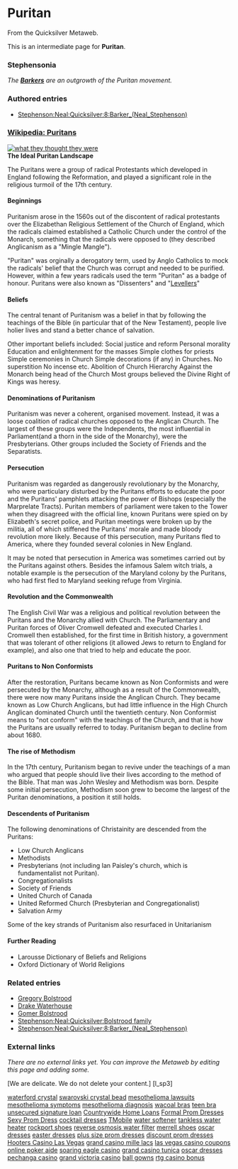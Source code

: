 
# Puritan

From the Quicksilver Metaweb.

This is an intermediate page for **Puritan**.

### Stephensonia


*The **[Barkers](/stephenson-neal-quicksilver-barker)** are an outgrowth of the Puritan movement.*
### Authored entries


* [Stephenson:Neal:Quicksilver:8:Barker\_(Neal\_Stephenson)](/stephenson-neal-quicksilver-8-barker-neal-stephenson)


### [Wikipedia: Puritans](/)


[![what they thought they were](/web/20060725221058im_/http://www.metaweb.com/wiki/upload/e/e6/PuritansMW.jpg)](what-they-thought-they-were)  
**The Ideal Puritan Landscape**

The Puritans were a group of radical Protestants which developed in England following the Reformation, and played a significant role in the religious turmoil of the 17th century. 

#### Beginnings


Puritanism arose in the 1560s out of the discontent of radical protestants over the Elizabethan Religious Settlement of the Church of England, which the radicals claimed established a Catholic Church under the control of the Monarch, something that the radicals were opposed to (they described Anglicanism as a "Mingle Mangle"). 

"Puritan" was orginally a derogatory term, used by Anglo Catholics to mock the radicals' belief that the Church was corrupt and needed to be purified. However, within a few years radicals used the term "Puritan" as a badge of honour. Puritans were also known as "Dissenters" and "[Levellers](/levellers)"

#### Beliefs


The central tenant of Puritanism was a belief in that by following the teachings of the Bible (in particular that of the New Testament), people live holier lives and stand a better chance of salvation. 

Other important beliefs included: 
 Social justice and reform 
 Personal morality 
 Education and enlightenment for the masses 
 Simple clothes for priests 
 Simple ceremonies in Church 
 Simple decorations (if any) in Churches. 
 No superstition 
 No incense etc. 
 Abolition of Church Hierarchy 
 Against the Monarch being head of the Church 
 Most groups believed the Divine Right of Kings was heresy. 

#### Denominations of Puritanism


Puritanism was never a coherent, organised movement. Instead, it was a loose coalition of radical churches opposed to the Anglican Church. The largest of these groups were the Independents, the most influential in Parliament(and a thorn in the side of the Monarchy), were the Presbyterians. Other groups included the Society of Friends and the Separatists. 

#### Persecution


Puritanism was regarded as dangerously revolutionary by the Monarchy, who were particulary disturbed by the Puritans efforts to educate the poor and the Puritans' pamphlets attacking the power of Bishops (especially the Marprelate Tracts). Puritan members of parliament were taken to the Tower when they disagreed with the official line, known Puritans were spied on by Elizabeth's secret police, and Puritan meetings were broken up by the militia, all of which stiffened the Puritans' morale and made bloody revolution more likely. Because of this persecution, many Puritans fled to America, where they founded several colonies in New England. 

It may be noted that persecution in America was sometimes carried out by the Puritans against others. Besides the infamous Salem witch trials, a notable example is the persecution of the Maryland colony by the Puritans, who had first fled to Maryland seeking refuge from Virginia. 

#### Revolution and the Commonwealth


The English Civil War was a religious and political revolution between the Puritans and the Monarchy allied with Church. The Parliamentary and Puritan forces of Oliver Cromwell defeated and executed Charles I. Cromwell then established, for the first time in British history, a government that was tolerant of other religions (it allowed Jews to return to England for example), and also one that tried to help and educate the poor.

#### Puritans to Non Conformists


After the restoration, Puritans became known as Non Conformists and were persecuted by the Monarchy, although as a result of the Commonwealth, there were now many Puritans inside the Anglican Church. They became known as Low Church Anglicans, but had little influence in the High Church Anglican dominated Church until the twentieth century. Non Conformist means to "not conform" with the teachings of the Church, and that is how the Puritans are usually referred to today. Puritanism began to decline from about 1680.

#### The rise of Methodism


In the 17th century, Puritanism began to revive under the teachings of a man who argued that people should live their lives according to the method of the Bible. That man was John Wesley and Methodism was born. Despite some initial persecution, Methodism soon grew to become the largest of the Puritan denominations, a position it still holds. 

#### Descendents of Puritanism


The following denominations of Christainity are descended from the Puritans: 
* Low Church Anglicans
* Methodists
* Presbyterians (not including Ian Paisley's church, which is fundamentalist not Puritan).
* Congregationalists
* Society of Friends
* United Church of Canada
* United Reformed Church (Presbyterian and Congregationalist)
* Salvation Army


Some of the key strands of Puritanism also resurfaced in Unitarianism

#### Further Reading


* Larousse Dictionary of Beliefs and Religions
* Oxford Dictionary of World Religions


### Related entries


* [Gregory Bolstrood](/stephenson-neal-quicksilver-gregory-bolstrood)
* [Drake Waterhouse](/stephenson-neal-quicksilver-drake-waterhouse)
* [Gomer Bolstrood](/stephenson-neal-quicksilver-gomer-bolstrood)
* [Stephenson:Neal:Quicksilver:Bolstrood family](/stephenson-neal-quicksilver-bolstrood-family)
* [Stephenson:Neal:Quicksilver:8:Barker\_(Neal\_Stephenson)](/stephenson-neal-quicksilver-8-barker-neal-stephenson)


### External links


*There are no external links yet. You can improve the Metaweb by editing this page and adding some.*























[We are delicate. We do not delete your content.]
[l\_sp3]


[waterford crystal](/http-www-buddyprofile-com-viewprofile-php-username-waterfordcrystal)
[swarovski crystal bead](/http-www-buddyprofile-com-viewprofile-php-username-swarovskicrystal)
[mesothelioma lawsuits](/http-www-buddyprofile-com-viewprofile-php-username-mesotheliomalawsuits)
[mesothelioma symptoms](/http-www-buddyprofile-com-viewprofile-php-username-mesotheliomasymptoms)
[mesothelioma diagnosis](/http-www-buddyprofile-com-viewprofile-php-username-mesotheliomadiag)
[wacoal bras](/http-www-buddyprofile-com-viewprofile-php-username-wacoalbras)
[teen bra](/http-www-buddyprofile-com-viewprofile-php-username-teenbra)
[unsecured signature loan](/http-www-buddyprofile-com-viewprofile-php-username-unsecuredloan)
[Countrywide Home Loans](/http-www-buddyprofile-com-viewprofile-php-username-homeloans)
[Formal Prom Dresses](/http-blog-moddingplanet-it-w-formalpromdresses)
[Sexy Prom Dress](/http-blog-moddingplanet-it-w-sexypromdress)
[cocktail dresses](/http-blog-moddingplanet-it-w-cocktaildresses)
[TMobile](/http-www-buddyprofile-com-viewprofile-php-username-telmobile)
[water softener](/http-www-buddyprofile-com-viewprofile-php-username-watersoftener)
[tankless water heater](/http-www-buddyprofile-com-viewprofile-php-username-tanklesswaterheater)
[rockport shoes](/http-www-buddyprofile-com-viewprofile-php-username-rockportshoes)
[reverse osmosis water filter](/http-www-buddyprofile-com-viewprofile-php-username-osmosiswaterfilter)
[merrell shoes](/http-www-buddyprofile-com-viewprofile-php-username-merrellshoes)
[oscar dresses](/http-www-buddyprofile-com-viewprofile-php-username-oscardresses)
[easter dresses](/http-www-buddyprofile-com-viewprofile-php-username-easterdresses)
[plus size prom dresses](/http-www-buddyprofile-com-viewprofile-php-username-plussizepromdresses)
[discount prom dresses](/http-www-buddyprofile-com-viewprofile-php-username-discountpromdresses)
[Hooters Casino Las Vegas](/http-blog-moddingplanet-it-w-hooterscasinolas)
[grand casino mille lacs](/http-blog-moddingplanet-it-w-grandcasinomille)
[las vegas casino coupons](/http-blog-moddingplanet-it-w-lasvegascasino)
[online poker aide](/http-blog-moddingplanet-it-w-onlinepokeraide)
[soaring eagle casino](/http-blog-enter-net-soaringeaglec)
[grand casino tunica](/http-blog-enter-net-grandcasinot)
[oscar dresses](/http-blog-enter-net-oscardresses)
[pechanga casino](/http-www-donx-de-blog-pechangacasino)
[grand victoria casino](/http-www-donx-de-blog-grandvictoriacasino)
[ball gowns](/http-www-donx-de-blog-ballgowns)
[rtg casino bonus](/http-www-privetparis-com-blog-rtgcasinobonus)
